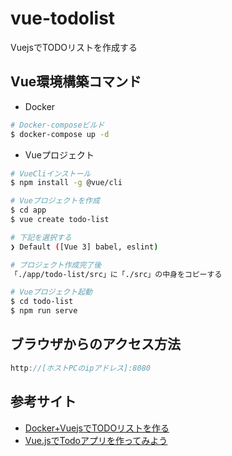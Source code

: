 # vue-todolist
VuejsでTODOリストを作成する

## Vue環境構築コマンド
- Docker
```bash
# Docker-composeビルド
$ docker-compose up -d
```

- Vueプロジェクト
```bash
# VueCliインストール
$ npm install -g @vue/cli

# Vueプロジェクトを作成
$ cd app
$ vue create todo-list

# 下記を選択する
❯ Default ([Vue 3] babel, eslint)

# プロジェクト作成完了後
「./app/todo-list/src」に「./src」の中身をコピーする

# Vueプロジェクト起動
$ cd todo-list
$ npm run serve
```

## ブラウザからのアクセス方法
```js
http://[ホストPCのipアドレス]:8080
```

## 参考サイト
- [Docker+VuejsでTODOリストを作る](https://alterbo.jp/blog/ryu5-2106/)
- [Vue.jsでTodoアプリを作ってみよう](https://note.com/kenpapa/n/n948005f6da63)
